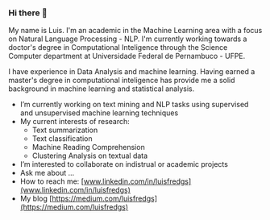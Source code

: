 ### Hi there 👋

My name is Luis. I'm an academic in the Machine Learning area with a focus on Natural Language Processing - NLP. I'm currently working towards a doctor's degree in Computational Inteligence through the Science Computer department at Universidade Federal de Pernambuco - UFPE.

I have experience in Data Analysis and machine learning. Having earned a master's degree in computational inteligence has provide me a solid background in machine learning and statistical analysis.

- I’m currently working on text mining and NLP tasks using supervised and unsupervised machine learning techniques
- My current interests of research:
  * Text summarization
  * Text classification
  * Machine Reading Comprehension
  * Clustering Analysis on textual data
- I’m interested to collaborate on indistrual or academic projects
- Ask me about ...
- How to reach me: [www.linkedin.com/in/luisfredgs](www.linkedin.com/in/luisfredgs)
- My blog [https://medium.com/luisfredgs](https://medium.com/luisfredgs)

<!--
**luisfredgs/luisfredgs** is a ✨ _special_ ✨ repository because its `README.md` (this file) appears on your GitHub profile.

Here are some ideas to get you started:

- 🔭 I’m currently working on ...
- 🌱 I’m currently learning ...
- 👯 I’m looking to collaborate on ...
- 🤔 I’m looking for help with ...
- 💬 Ask me about ...
- 📫 How to reach me: ...
- 😄 Pronouns: ...
- ⚡ Fun fact: ...
-->
